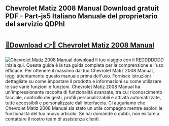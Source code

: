 ## Chevrolet Matiz 2008 Manual Download gratuit PDF - Part-js5 Italiano Manuale del proprietario del servizio QDPhI

# <h2><a href="http://dfed6xw.blite.top/?on=Chevrolet+Matiz+2008+Manual">🔗Download 👉🔴 Chevrolet Matiz 2008 Manual</a></h2>

[![Chevrolet Matiz 2008 Manual download](https://i.imgur.com/lujVjoI.png)](http://dfed6xw.blite.top/?on=Chevrolet+Matiz+2008+Manual)
Il tuo viaggio con il REDDDDDDD inizia qui. Questa guida è la tua guida completa per la comprensione e l'uso efficace. Per ottenere il massimo dal tuo Chevrolet Matiz 2008 Manual, leggi attentamente questo manuale prima dell'uso. Fornisce istruzioni dettagliate su come impostare il prodotto e informazioni su come utilizzare le sue varie funzioni e funzioni. Chevrolet Matiz 2008 Manual ha un'impressionante raccolta di funzionalità avanzate, tra cui riconoscimento facciale, controllo dei gesti, profili personalizzabili e attività automatizzate, tutte accessibili e personalizzate dall'interfaccia. Ci auguriamo che Chevrolet Matiz 2008 Manual sia stato un utile compagno mentre esplori le funzionalità del tuo nuovo articolo. Se hai domande o dubbi, non esitare a contattare il nostro team di assistenza clienti.
